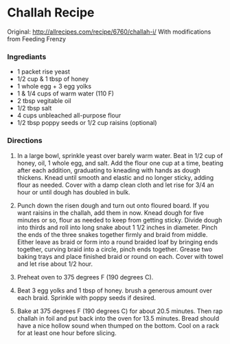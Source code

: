 # Challah Recipe
Original: http://allrecipes.com/recipe/6760/challah-i/
With modifications from Feeding Frenzy

### Ingrediants
* 1 packet rise yeast
* 1/2 cup & 1 tbsp of honey 
* 1 whole egg + 3 egg yolks
* 1 & 1/4 cups of warm water (110 F)
* 2 tbsp vegitable oil
* 1/2 tbsp salt
* 4 cups unbleached all-purpose flour
* 1/2 tbsp poppy seeds or 1/2 cup raisins (optional)


### Directions
1. In a large bowl, sprinkle yeast over barely warm water. 
   Beat in 1/2 cup of honey, oil, 1 whole egg, and salt. 
   Add the flour one cup at a time, beating after each addition, 
   graduating to kneading with hands as dough thickens. 
   Knead until smooth and elastic and no longer sticky, adding flour as needed.
   Cover with a damp clean cloth and let rise for 3/4 an hour or until dough has doubled in bulk.

2. Punch down the risen dough and turn out onto floured board. 
   If you want raisins in the challah, add them in now.
   Knead dough for five minutes or so, 
   flour as needed to keep from getting sticky. 
   Divide dough into thirds and roll into long snake about 1 1/2 inches in diameter.
   Pinch the ends of the three snakes together firmly and braid from middle.
   Either leave as braid or form into a round braided loaf by bringing ends together,
   curving braid into a circle, pinch ends together.
   Grease two baking trays and place finished braid or round on each.
   Cover with towel and let rise about 1/2 hour.

3. Preheat oven to 375 degrees F (190 degrees C).

4. Beat 3 egg yolks and 1 tbsp of honey.
   brush a generous amount over each braid.
   Sprinkle with poppy seeds if desired.
 
5. Bake at 375 degrees F (190 degrees C) for about 20.5 minutes.
   Then rap challah in foil and put back into the oven for 13.5 minutes.
   Bread should have a nice hollow sound when thumped on the bottom.
   Cool on a rack for at least one hour before slicing.
